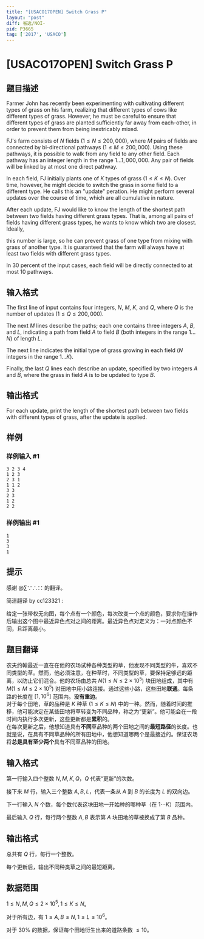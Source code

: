 ```yaml
---
title: "[USACO17OPEN] Switch Grass P"
layout: "post"
diff: 省选/NOI-
pid: P3665
tag: ['2017', 'USACO']
---
```

# [USACO17OPEN] Switch Grass P
## 题目描述

Farmer John has recently been experimenting with cultivating different types of grass on his farm, realizing that different types of cows like different types of grass. However, he must be careful to ensure that different types of grass are planted sufficiently far away from each-other, in order to prevent them from being inextricably mixed.


FJ's farm consists of $N$ fields ($1 \leq N \leq 200,000$), where $M$ pairs of  fields are connected by bi-directional pathways ($1 \leq M \leq 200,000$).  Using these pathways, it is possible to walk from any field to any other field. Each pathway has an integer length in the range $1 \ldots 1,000,000$. Any pair of fields will be linked by at most one direct pathway.


In each field, FJ initially plants one of $K$ types of grass ($1 \leq K \leq N$). Over time, however, he might decide to switch the grass in some field to a different type. He calls this an "update"  peration. He might perform several updates over the course of time, which are all cumulative in nature.


After each update, FJ would like to know the length of the shortest path between two fields having different grass types. That is, among all pairs of fields having different grass types, he wants to know which two are closest. Ideally,

this number is large, so he can prevent grass of one type from mixing with grass of another type. It is guaranteed that the farm will always have at least two fields with different grass types.


In 30 percent of the input cases, each field will be directly connected to at most 10 pathways.



## 输入格式

The first line of input contains four integers, $N$, $M$, $K$, and $Q$, where $Q$ is the number of updates ($1 \leq Q \leq 200,000$).

The next $M$ lines describe the paths; each one contains three integers $A$, $B$, and $L$, indicating a path from field $A$ to field $B$ (both integers in the range $1 \ldots N$) of length $L$.

The next line indicates the initial type of grass growing in each field ($N$ integers in the range $1 \ldots K$).

Finally, the last $Q$ lines each describe an update, specified by two integers $A$ and $B$, where the grass in field $A$ is to be updated to type $B$.

## 输出格式

For each update, print the length of the shortest path between two fields with different types of grass, after the update is applied.

## 样例

### 样例输入 #1
```
3 2 3 4
1 2 3
2 3 1
1 1 2
3 3
2 3
1 2
2 2
```
### 样例输出 #1
```
1
3
3
1
```
## 提示

感谢 @∑∵∴∷  的翻译。

简洁翻译 by cc123321 :

给定一张带权无向图，每个点有一个颜色，每次改变一个点的颜色，要求你在操作后输出这个图中最近异色点对之间的距离。最近异色点对定义为：一对点颜色不同，且距离最小。

## 题目翻译

农夫约翰最近一直在在他的农场试种各种类型的草，他发现不同类型的牛，喜欢不同类型的草。然而，他必须注意，在种草时，不同类型的草，要保持足够远的距离，以防止它们混合。他的农场由总共 $N(1\le N\le 2\times 10^5)$ 块田地组成，其中有 $M(1\le M\le 2\times 10^5)$ 对田地中用小路连接。通过这些小路，这些田地**联通**。每条路的长度在 $[1,10^6]$ 范围内。**没有重边**。  
对于每个田地，草的品种是 $K$ 种草 $(1\le K\le N)$ 中的一种。然而，随着时间的推移，他可能决定在某些田地将草转变为不同品种，称之为“更新”。他可能会在一段时间内执行多次更新，这些更新都是**累积**的。  
在每次更新之后，他想知道具有**不同**草品种的两个田地之间的**最短路径**的长度。也就是说，在具有不同草品种的所有田地中，他想知道哪两个是最接近的。保证农场将**总是具有至少两个**具有不同草品种的田地。

## 输入格式

第一行输入四个整数 $N,M,K,Q$，$Q$ 代表“更新”的次数。

接下来 $M$ 行，输入三个整数 $A,B,L$，代表一条从 $A$ 到 $B$ 的长度为 $L$ 的双向边。

下一行输入 $N$ 个数，每个数代表这块田地一开始种的哪种草（在 $1\cdots K$）范围内。

最后输入 $Q$ 行，每行两个整数 $A,B$ 表示第 $A$ 块田地的草被换成了第 $B$ 品种。

## 输出格式

总共有 $Q$ 行，每行一个整数。

每个更新后，输出不同种类草之间的最短距离。

## 数据范围

$1\le N,M,Q\le 2\times 10^5,1\le K\le N$。

对于所有边，有 $1\le A,B\le N,1\le L\le 10^6$。

对于 30% 的数据，保证每个田地衍生出来的道路条数 $\le 10$。
